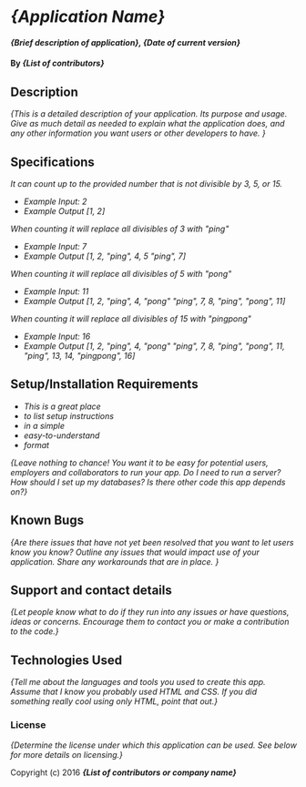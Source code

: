# _{Application Name}_

#### _{Brief description of application}, {Date of current version}_

#### By _**{List of contributors}**_

## Description

_{This is a detailed description of your application. Its purpose and usage.  Give as much detail as needed to explain what the application does, and any other information you want users or other developers to have. }_

## Specifications

_It can count up to the provided number that is not divisible by 3, 5, or 15._
* _Example Input: 2_
* _Example Output [1, 2]_

_When counting it will replace all divisibles of 3 with "ping"_
* _Example Input: 7_
* _Example Output [1, 2, "ping", 4, 5 "ping", 7]_

_When counting it will replace all divisibles of 5 with "pong"_
* _Example Input: 11_
* _Example Output [1, 2, "ping", 4, "pong" "ping", 7, 8, "ping", "pong", 11]_

_When counting it will replace all divisibles of 15 with "pingpong"_
* _Example Input: 16_
* _Example Output [1, 2, "ping", 4, "pong" "ping", 7, 8, "ping", "pong", 11, "ping", 13, 14, "pingpong", 16]_






## Setup/Installation Requirements

* _This is a great place_
* _to list setup instructions_
* _in a simple_
* _easy-to-understand_
* _format_

_{Leave nothing to chance! You want it to be easy for potential users, employers and collaborators to run your app. Do I need to run a server? How should I set up my databases? Is there other code this app depends on?}_

## Known Bugs

_{Are there issues that have not yet been resolved that you want to let users know you know?  Outline any issues that would impact use of your application.  Share any workarounds that are in place. }_

## Support and contact details

_{Let people know what to do if they run into any issues or have questions, ideas or concerns.  Encourage them to contact you or make a contribution to the code.}_

## Technologies Used

_{Tell me about the languages and tools you used to create this app. Assume that I know you probably used HTML and CSS. If you did something really cool using only HTML, point that out.}_

### License

*{Determine the license under which this application can be used.  See below for more details on licensing.}*

Copyright (c) 2016 **_{List of contributors or company name}_**
